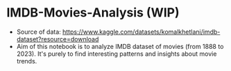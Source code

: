 # IMDB-Movies-Analysis (WIP)
- Source of data: https://www.kaggle.com/datasets/komalkhetlani/imdb-dataset?resource=download
- Aim of this notebook is to analyze IMDB dataset of movies (from 1888 to 2023). It's purely to find interesting patterns and insights about movie trends.
